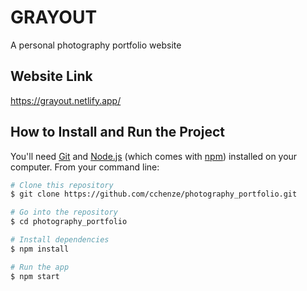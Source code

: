 # GRAYOUT
A personal photography portfolio website

## Website Link
https://grayout.netlify.app/

## How to Install and Run the Project
You'll need [Git](https://git-scm.com) and [Node.js](https://nodejs.org/en/download/) (which comes with [npm](http://npmjs.com)) installed on your computer. From your command line:

```bash
# Clone this repository
$ git clone https://github.com/cchenze/photography_portfolio.git

# Go into the repository
$ cd photography_portfolio

# Install dependencies
$ npm install

# Run the app
$ npm start
```

